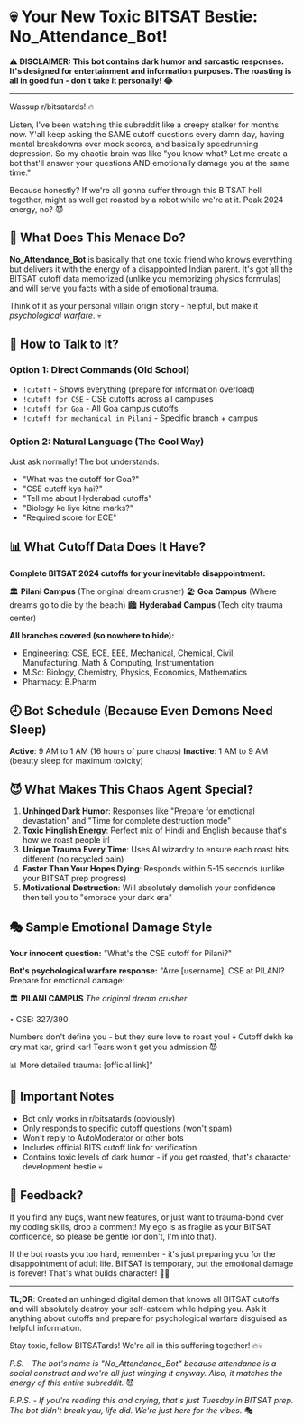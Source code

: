 # 💀 Your New Toxic BITSAT Bestie: No_Attendance_Bot!

**⚠️ DISCLAIMER: This bot contains dark humor and sarcastic responses. It's designed for entertainment and information purposes. The roasting is all in good fun - don't take it personally! 😂**

---

Wassup r/bitsatards! 🔥

Listen, I've been watching this subreddit like a creepy stalker for months now. Y'all keep asking the SAME cutoff questions every damn day, having mental breakdowns over mock scores, and basically speedrunning depression. So my chaotic brain was like "you know what? Let me create a bot that'll answer your questions AND emotionally damage you at the same time."

Because honestly? If we're all gonna suffer through this BITSAT hell together, might as well get roasted by a robot while we're at it. Peak 2024 energy, no? 😈

## 🎯 What Does This Menace Do?

**No_Attendance_Bot** is basically that one toxic friend who knows everything but delivers it with the energy of a disappointed Indian parent. It's got all the BITSAT cutoff data memorized (unlike you memorizing physics formulas) and will serve you facts with a side of emotional trauma.

Think of it as your personal villain origin story - helpful, but make it *psychological warfare*. 💀

## 💬 How to Talk to It?

### Option 1: Direct Commands (Old School)
- `!cutoff` - Shows everything (prepare for information overload)
- `!cutoff for CSE` - CSE cutoffs across all campuses
- `!cutoff for Goa` - All Goa campus cutoffs
- `!cutoff for mechanical in Pilani` - Specific branch + campus

### Option 2: Natural Language (The Cool Way)
Just ask normally! The bot understands:
- "What was the cutoff for Goa?"
- "CSE cutoff kya hai?"
- "Tell me about Hyderabad cutoffs"
- "Biology ke liye kitne marks?"
- "Required score for ECE"

## 📊 What Cutoff Data Does It Have?

**Complete BITSAT 2024 cutoffs for your inevitable disappointment:**

🏛️ **Pilani Campus** (The original dream crusher)
🏖️ **Goa Campus** (Where dreams go to die by the beach)
🏙️ **Hyderabad Campus** (Tech city trauma center)

**All branches covered (so nowhere to hide):**
- Engineering: CSE, ECE, EEE, Mechanical, Chemical, Civil, Manufacturing, Math & Computing, Instrumentation
- M.Sc: Biology, Chemistry, Physics, Economics, Mathematics
- Pharmacy: B.Pharm

## 🕘 Bot Schedule (Because Even Demons Need Sleep)

**Active**: 9 AM to 1 AM (16 hours of pure chaos)
**Inactive**: 1 AM to 9 AM (beauty sleep for maximum toxicity)

## 😈 What Makes This Chaos Agent Special?

1. **Unhinged Dark Humor**: Responses like "Prepare for emotional devastation" and "Time for complete destruction mode"
2. **Toxic Hinglish Energy**: Perfect mix of Hindi and English because that's how we roast people irl
3. **Unique Trauma Every Time**: Uses AI wizardry to ensure each roast hits different (no recycled pain)
4. **Faster Than Your Hopes Dying**: Responds within 5-15 seconds (unlike your BITSAT prep progress)
5. **Motivational Destruction**: Will absolutely demolish your confidence then tell you to "embrace your dark era"

## 🎭 Sample Emotional Damage Style

**Your innocent question:** "What's the CSE cutoff for Pilani?"

**Bot's psychological warfare response:** "Arre [username], CSE at PILANI? Prepare for emotional damage:

🏛️ **PILANI CAMPUS** 
*The original dream crusher*

• CSE: 327/390

Numbers don't define you - but they sure love to roast you! 💀 
Cutoff dekh ke cry mat kar, grind kar! Tears won't get you admission 😈

📊 More detailed trauma: [official link]"

## 🚨 Important Notes

- Bot only works in r/bitsatards (obviously)
- Only responds to specific cutoff questions (won't spam)
- Won't reply to AutoModerator or other bots
- Includes official BITS cutoff link for verification
- Contains toxic levels of dark humor - if you get roasted, that's character development bestie 💀

## 🤝 Feedback?

If you find any bugs, want new features, or just want to trauma-bond over my coding skills, drop a comment! My ego is as fragile as your BITSAT confidence, so please be gentle (or don't, I'm into that).

If the bot roasts you too hard, remember - it's just preparing you for the disappointment of adult life. BITSAT is temporary, but the emotional damage is forever! That's what builds character! 💪😈

---

**TL;DR**: Created an unhinged digital demon that knows all BITSAT cutoffs and will absolutely destroy your self-esteem while helping you. Ask it anything about cutoffs and prepare for psychological warfare disguised as helpful information.

Stay toxic, fellow BITSATards! We're all in this suffering together! 🔥💀

*P.S. - The bot's name is "No_Attendance_Bot" because attendance is a social construct and we're all just winging it anyway. Also, it matches the energy of this entire subreddit.* 😈

*P.P.S. - If you're reading this and crying, that's just Tuesday in BITSAT prep. The bot didn't break you, life did. We're just here for the vibes.* 🎭
